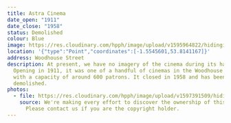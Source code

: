 ```yaml
---
title: Astra Cinema
date_open: "1911"
date_close: "1958"
status: Demolished
colour: Blue
image: https://res.cloudinary.com/hpph/image/upload/v1595964822/hidinginplainsight/astracinema.svg
location: '{"type":"Point","coordinates":[-1.5545601,53.8141167]}'
address: Woodhouse Street
description: At present, we have no imagery of the cinema during its hayday.
  Opening in 1911, it was one of a handful of cinemas in the Woodhouse area,
  with a capacity of around 600 patrons. It closed in 1958 and has been
  demolished.
photos:
  - file: https://res.cloudinary.com/hpph/image/upload/v1597391509/hidinginplainsight/Astra_Cinema.jpg
    source: We're making every effort to discover the ownership of this photo.
      Please contact us if you are the copyright holder.
---
```


